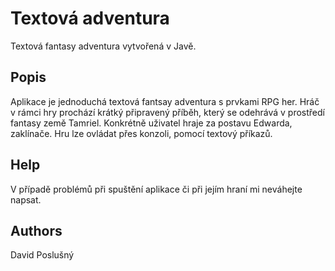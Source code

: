 # Textová adventura

Textová fantasy adventura vytvořená v Javě.

## Popis

Aplikace je jednoduchá textová fantsay adventura s prvkami RPG her. Hráč v rámci hry prochází krátký připravený příběh, který se odehrává v prostředí fantasy země Tamriel. Konkrétně uživatel hraje za postavu Edwarda, zaklínače. Hru lze ovládat přes konzoli, pomocí textový příkazů.

## Help

V případě problémů při spuštění aplikace či při jejím hraní mi neváhejte napsat.

## Authors

David Poslušný
